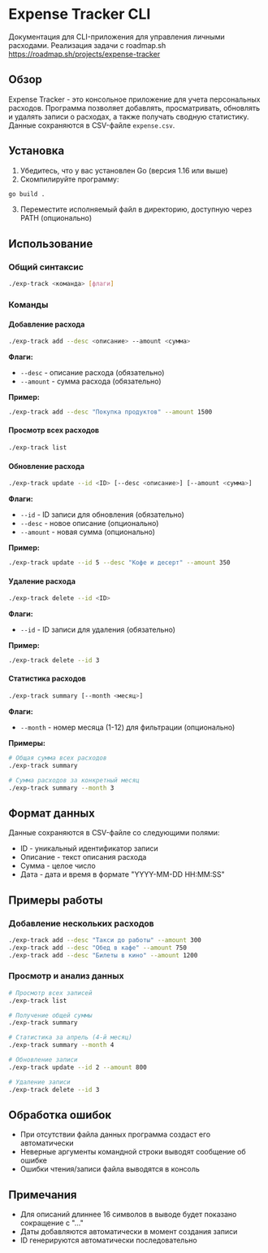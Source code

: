 # Expense Tracker CLI

Документация для CLI-приложения для управления личными расходами.
Реализация задачи с roadmap.sh https://roadmap.sh/projects/expense-tracker

## Обзор

Expense Tracker - это консольное приложение для учета персональных расходов. Программа позволяет добавлять, просматривать, обновлять и удалять записи о расходах, а также получать сводную статистику. Данные сохраняются в CSV-файле `expense.csv`.

## Установка

1. Убедитесь, что у вас установлен Go (версия 1.16 или выше)
2. Скомпилируйте программу:
```bash
go build .
```

3. Переместите исполняемый файл в директорию, доступную через PATH (опционально)

## Использование

### Общий синтаксис
```bash
./exp-track <команда> [флаги]
```

### Команды

#### Добавление расхода
```bash
./exp-track add --desc <описание> --amount <сумма>
```

**Флаги:**
- `--desc` - описание расхода (обязательно)
- `--amount` - сумма расхода (обязательно)

**Пример:**
```bash
./exp-track add --desc "Покупка продуктов" --amount 1500
```

#### Просмотр всех расходов
```bash
./exp-track list
```

#### Обновление расхода
```bash
./exp-track update --id <ID> [--desc <описание>] [--amount <сумма>]
```

**Флаги:**
- `--id` - ID записи для обновления (обязательно)
- `--desc` - новое описание (опционально)
- `--amount` - новая сумма (опционально)

**Пример:**
```bash
./exp-track update --id 5 --desc "Кофе и десерт" --amount 350
```

#### Удаление расхода
```bash
./exp-track delete --id <ID>
```

**Флаги:**
- `--id` - ID записи для удаления (обязательно)

**Пример:**
```bash
./exp-track delete --id 3
```

#### Статистика расходов
```bash
./exp-track summary [--month <месяц>]
```

**Флаги:**
- `--month` - номер месяца (1-12) для фильтрации (опционально)

**Примеры:**
```bash
# Общая сумма всех расходов
./exp-track summary

# Сумма расходов за конкретный месяц
./exp-track summary --month 3
```

## Формат данных

Данные сохраняются в CSV-файле со следующими полями:
- ID - уникальный идентификатор записи
- Описание - текст описания расхода
- Сумма - целое число
- Дата - дата и время в формате "YYYY-MM-DD HH:MM:SS"

## Примеры работы

### Добавление нескольких расходов
```bash
./exp-track add --desc "Такси до работы" --amount 300
./exp-track add --desc "Обед в кафе" --amount 750
./exp-track add --desc "Билеты в кино" --amount 1200
```

### Просмотр и анализ данных
```bash
# Просмотр всех записей
./exp-track list

# Получение общей суммы
./exp-track summary

# Статистика за апрель (4-й месяц)
./exp-track summary --month 4

# Обновление записи
./exp-track update --id 2 --amount 800

# Удаление записи
./exp-track delete --id 3
```

## Обработка ошибок

- При отсутствии файла данных программа создаст его автоматически
- Неверные аргументы командной строки выводят сообщение об ошибке
- Ошибки чтения/записи файла выводятся в консоль

## Примечания

- Для описаний длиннее 16 символов в выводе будет показано сокращение с "..."
- Даты добавляются автоматически в момент создания записи
- ID генерируются автоматически последовательно
